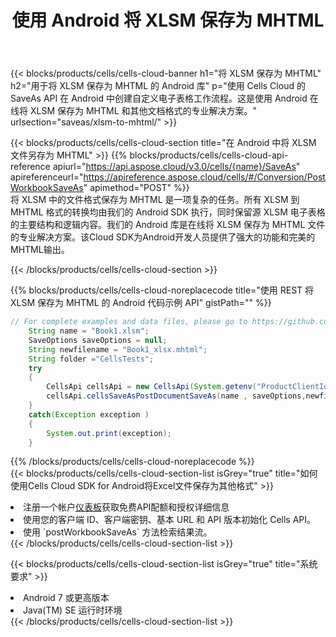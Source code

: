 ﻿---
title: 使用 Android 将 XLSM 保存为 MHTML
description: 利用Aspose.Cells Cloud SDK for Android将XLSM格式文件保存为MHTML格式文件。
kwords: Excel, Save XLSM as MHTML, REST, Android
howto: How to save XLSM as MHTML using Aspose.Cells Cloud Android library.
---
{{< blocks/products/cells/cells-cloud-banner h1="将 XLSM 保存为 MHTML" h2="用于将 XLSM 保存为 MHTML 的 Android 库" p="使用 Cells Cloud 的 SaveAs API 在 Android 中创建自定义电子表格工作流程。这是使用 Android 在线将 XLSM 保存为 MHTML 和其他文档格式的专业解决方案。" urlsection="saveas/xlsm-to-mhtml/" >}}

{{< blocks/products/cells/cells-cloud-section title="在 Android 中将 XLSM 文件另存为 MHTML" >}}
{{% blocks/products/cells/cells-cloud-api-reference apiurl="https://api.aspose.cloud/v3.0/cells/{name}/SaveAs" apireferenceurl="https://apireference.aspose.cloud/cells/#/Conversion/PostWorkbookSaveAs" apimethod="POST" %}}
<br/>
将 XLSM 中的文件格式保存为 MHTML 是一项复杂的任务。所有 XLSM 到 MHTML 格式的转换均由我们的 Android SDK 执行，同时保留源 XLSM 电子表格的主要结构和逻辑内容。我们的 Android 库是在线将 XLSM 保存为 MHTML 文件的专业解决方案。该Cloud SDK为Android开发人员提供了强大的功能和完美的MHTML输出。

{{< /blocks/products/cells/cells-cloud-section >}}

{{% blocks/products/cells/cells-cloud-noreplacecode title="使用 REST 将 XLSM 保存为 MHTML 的 Android 代码示例 API" gistPath="" %}}
  
```java
// For complete examples and data files, please go to https://github.com/aspose-cells-cloud/aspose-cells-cloud-android/
    String name = "Book1.xlsm";
    SaveOptions saveOptions = null;
    String newfilename = "Book1_xlsx.mhtml";
    String folder ="CellsTests";
    try
    {
        CellsApi cellsApi = new CellsApi(System.getenv("ProductClientId"), System.getenv("ProductClientSecret"));
        cellsApi.cellsSaveAsPostDocumentSaveAs(name , saveOptions,newfilename,false,false,folder,null,null,null,true);                       
    }
    catch(Exception exception )
    {
        System.out.print(exception);
    }
```
  
{{% /blocks/products/cells/cells-cloud-noreplacecode %}}
<br/>
{{< blocks/products/cells/cells-cloud-section-list isGrey="true" title="如何使用Cells Cloud SDK for Android将Excel文件保存为其他格式" >}}
<li>注册一个帐户<a href="https://dashboard.aspose.cloud/">仪表板</a>获取免费API配额和授权详细信息</li>
<li>使用您的客户端 ID、客户端密钥、基本 URL 和 API 版本初始化 Cells API。</li>
<li>使用 `postWorkbookSaveAs` 方法检索结果流。</li>
{{< /blocks/products/cells/cells-cloud-section-list >}}

{{< blocks/products/cells/cells-cloud-section-list isGrey="true" title="系统要求" >}}
<li>Android 7 或更高版本</li>
<li>Java(TM) SE 运行时环境</li>
{{< /blocks/products/cells/cells-cloud-section-list >}}
